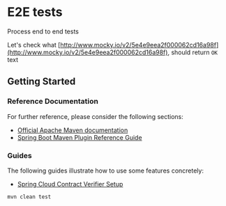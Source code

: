 # E2E tests

Process end to end tests

Let's check what [http://www.mocky.io/v2/5e4e9eea2f000062cd16a98f](http://www.mocky.io/v2/5e4e9eea2f000062cd16a98f), should return `OK` text

## Getting Started

### Reference Documentation
For further reference, please consider the following sections:

* [Official Apache Maven documentation](https://maven.apache.org/guides/index.html)
* [Spring Boot Maven Plugin Reference Guide](https://docs.spring.io/spring-boot/docs/2.2.4.RELEASE/maven-plugin/)

### Guides
The following guides illustrate how to use some features concretely:

* [Spring Cloud Contract Verifier Setup](https://cloud.spring.io/spring-cloud-contract/spring-cloud-contract.html#_spring_cloud_contract_verifier_setup)

```
mvn clean test
```